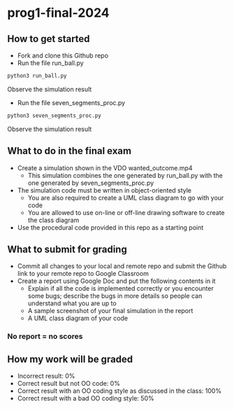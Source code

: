 # prog1-final-2024
## How to get started
- Fork and clone this Github repo
- Run the file run_ball.py
```python
python3 run_ball.py
```
Observe the simulation result
- Run the file seven_segments_proc.py
```python
python3 seven_segments_proc.py
```
Observe the simulation result
## What to do in the final exam
- Create a simulation shown in the VDO wanted_outcome.mp4
  - This simulation combines the one generated by run_ball.py with the one generated by seven_segments_proc.py
- The simulation code must be written in object-oriented style
  - You are also required to create a UML class diagram to go with your code
  - You are allowed to use on-line or off-line drawing software to create the class diagram 
- Use the procedural code provided in this repo as a starting point
## What to submit for grading
- Commit all changes to your local and remote repo and submit the Github link to your remote repo to Google Classroom
- Create a report using Google Doc and put the following contents in it
  - Explain if all the code is implemented correctly or you encounter some bugs; describe the bugs in more details so people can understand what you are up to
  - A sample screenshot of your final simulation in the report
  - A UML class diagram of your code
### No report = no scores
## How my work will be graded
- Incorrect result: 0%
- Correct result but not OO code: 0%
- Correct result with an OO coding style as discussed in the class: 100%
- Correct result with a bad OO coding style: 50%
